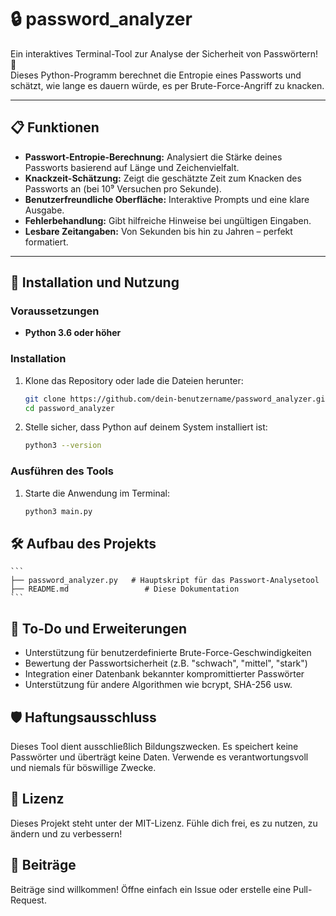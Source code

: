 # 🔒 password_analyzer

Ein interaktives Terminal-Tool zur Analyse der Sicherheit von Passwörtern! 🚀  
Dieses Python-Programm berechnet die Entropie eines Passworts und schätzt, wie lange es dauern würde, es per Brute-Force-Angriff zu knacken.

---

## 📋 Funktionen

- **Passwort-Entropie-Berechnung:** Analysiert die Stärke deines Passworts basierend auf Länge und Zeichenvielfalt.
- **Knackzeit-Schätzung:** Zeigt die geschätzte Zeit zum Knacken des Passworts an (bei 10⁹ Versuchen pro Sekunde).
- **Benutzerfreundliche Oberfläche:** Interaktive Prompts und eine klare Ausgabe.
- **Fehlerbehandlung:** Gibt hilfreiche Hinweise bei ungültigen Eingaben.
- **Lesbare Zeitangaben:** Von Sekunden bis hin zu Jahren – perfekt formatiert.

---

## 🚀 Installation und Nutzung

### Voraussetzungen
- **Python 3.6 oder höher**

### Installation
1. Klone das Repository oder lade die Dateien herunter:
   ```bash
   git clone https://github.com/dein-benutzername/password_analyzer.git
   cd password_analyzer
   ```
2. Stelle sicher, dass Python auf deinem System installiert ist:
    ```bash
    python3 --version
    ```

### Ausführen des Tools
1. Starte die Anwendung im Terminal:
    ```bash
    python3 main.py
    ```

## 🛠️ Aufbau des Projekts
    ```
    ├── password_analyzer.py   # Hauptskript für das Passwort-Analysetool
    ├── README.md                 # Diese Dokumentation
    ```

## 🌟 To-Do und Erweiterungen
- Unterstützung für benutzerdefinierte Brute-Force-Geschwindigkeiten
- Bewertung der Passwortsicherheit (z.B. "schwach", "mittel", "stark")
- Integration einer Datenbank bekannter kompromittierter Passwörter
- Unterstützung für andere Algorithmen wie bcrypt, SHA-256 usw.

## 🛡️ Haftungsausschluss
Dieses Tool dient ausschließlich Bildungszwecken. Es speichert keine Passwörter und überträgt keine Daten. Verwende es verantwortungsvoll und niemals für böswillige Zwecke.

## 📄 Lizenz
Dieses Projekt steht unter der MIT-Lizenz. Fühle dich frei, es zu nutzen, zu ändern und zu verbessern!

## 🤝 Beiträge
Beiträge sind willkommen! Öffne einfach ein Issue oder erstelle eine Pull-Request.